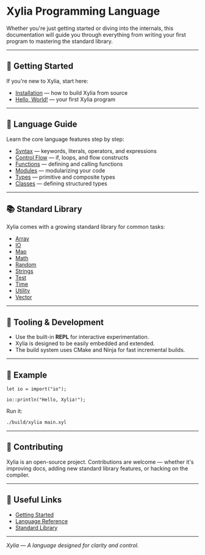 # Xylia Programming Language

Whether you're just getting started or diving into the internals, this documentation will guide you through everything from writing your first program to mastering the standard library.

---

## 🚀 Getting Started

If you're new to Xylia, start here:

- [Installation](./getting-started/installation.md) — how to build Xylia from source
- [Hello, World!](./getting-started/hello-world.md) — your first Xylia program

---

## 🧠 Language Guide

Learn the core language features step by step:

- [Syntax](./language/syntax.md) — keywords, literals, operators, and expressions
- [Control Flow](./language/control-flow.md) — if, loops, and flow constructs
- [Functions](./language/functions.md) — defining and calling functions
- [Modules](./language/modules.md) — modularizing your code
- [Types](./language/types.md) — primitive and composite types
- [Classes](./language/classes.md) — defining structured types

---

## 📚 Standard Library

Xylia comes with a growing standard library for common tasks:

- [Array](./stdlib/array.md)
- [IO](./stdlib/io.md)
- [Map](./stdlib/map.md)
- [Math](./stdlib/math.md)
- [Random](./stdlib/random.md)
- [Strings](./stdlib/strings.md)
- [Test](./stdlib/test.md)
- [Time](./stdlib/time.md)
- [Utility](./stdlib/utility.md)
- [Vector](./stdlib/vector.md)

---

## 🧰 Tooling & Development

- Use the built-in **REPL** for interactive experimentation.
- Xylia is designed to be easily embedded and extended.
- The build system uses CMake and Ninja for fast incremental builds.

---

## 🌟 Example

```xylia
let io = import("io");

io::println("Hello, Xylia!");
````

Run it:

```bash
./build/xylia main.xyl
```

---

## 🤝 Contributing

Xylia is an open-source project. Contributions are welcome — whether it's improving docs, adding new standard library features, or hacking on the compiler.

---

## 📎 Useful Links

* [Getting Started](./getting-started/installation.md)
* [Language Reference](./language/syntax.md)
* [Standard Library](./stdlib/index.md)

---

*Xylia — A language designed for clarity and control.*
